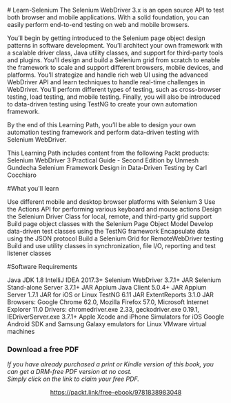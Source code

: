


﻿# Learn-Selenium
The Selenium WebDriver 3.x is an open source API to test both browser and mobile applications. With a solid foundation, you can easily perform end-to-end testing on web and mobile browsers.

You’ll begin by getting introduced to the Selenium page object design patterns in software development. You’ll architect your own framework with a scalable driver class, Java utility classes, and support for third-party tools and plugins. You'll design and build a Selenium grid from scratch to enable the framework to scale and support different browsers, mobile devices, and platforms. You’ll strategize and handle rich web UI using the advanced WebDriver API and learn techniques to handle real-time challenges in WebDriver. You’ll perform different types of testing, such as cross-browser testing, load testing, and mobile testing. Finally, you will also be introduced to data-driven testing using TestNG to create your own automation framework.

By the end of this Learning Path, you’ll be able to design your own automation testing framework and perform data-driven testing with Selenium WebDriver.

This Learning Path includes content from the following Packt products:
Selenium WebDriver 3 Practical Guide - Second Edition by Unmesh Gundecha
Selenium Framework Design in Data-Driven Testing by Carl Cocchiaro

#What you'll learn

Use different mobile and desktop browser platforms with Selenium 3
Use the Actions API for performing various keyboard and mouse actions
Design the Selenium Driver Class for local, remote, and third-party grid support
Build page object classes with the Selenium Page Object Model
Develop data-driven test classes using the TestNG framework
Encapsulate data using the JSON protocol
Build a Selenium Grid for RemoteWebDriver testing
Build and use utility classes in synchronization, file I/O, reporting and test listener classes

#Software Requirements

Java JDK 1.8
IntelliJ IDEA 2017.3+
Selenium WebDriver 3.7.1+ JAR
Selenium Stand-alone Server 3.7.1+ JAR
Appium Java Client 5.0.4+ JAR
Appium Server 1.7.1 JAR for iOS or Linux
TestNG 6.11 JAR
ExtentReports 3.1.0 JAR
Browsers: Google Chrome 62.0, Mozilla Firefox 57.0, Microsoft Internet Explorer 11.0
Drivers: chromedriver.exe 2.33, geckodriver.exe 0.19.1, IEDriverServer.exe 3.7.1+
Apple Xcode and iPhone Simulators for iOS
Google Android SDK and Samsung Galaxy emulators for Linux
VMware virtual machines


### Download a free PDF

 <i>If you have already purchased a print or Kindle version of this book, you can get a DRM-free PDF version at no cost.<br>Simply click on the link to claim your free PDF.</i>
<p align="center"> <a href="https://packt.link/free-ebook/9781838983048">https://packt.link/free-ebook/9781838983048 </a> </p>